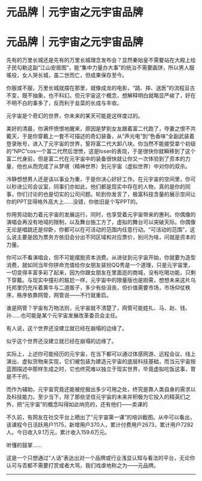 # 元品牌｜元宇宙之元宇宙品牌


# 元品牌｜元宇宙之元宇宙品牌

先有的万里长城还是先有的万里长城理念发布会？显然秦始皇不需要站在大殿上给子民勾勒这副“江山安居图”，能“集中力量办大事”的统治不需要画饼，所以男人服徭役，女人哭长城，虽二世而亡，但成果保存至今。

你服或不服，万里长城就摆在那里，就像成龙的电影，“跳、摔、送医”的流程亘古不变，既不抽象，也不科幻。但元宇宙这个概念，想解释明白就略显严峻了，好在不明不白的事多了，反而利于韭菜的长成与丰收。

元宇宙是个奇幻的世界，你未来的某天可能是这样度过的。

美好的清晨，你满怀愤恨地醒来，原因是梦到女友跟着富二代跑了，夺妻之恨不共戴天，于是你穿戴上一套不可描述的奇幻装备，从“声光电”到“色香味”全副武装着登录账号，进入了元宇宙的世界，誓将富二代大卸八块。你当然不能接受拿个初级的“NPC”cos一个富二代然后泄愤，这是loser的表现，于是很快你就瞬移到了这个富二代身前，但是富二代在元宇宙中的装备很快就让你又一次体验到了资本的力量，他也从而完成了从梦境（精神世界）到元宇宙（虚拟世界）中对你的双杀。

冷静想想男人还是该以事业为重，于是你决心好好工作。在元宇宙的空间里，你可以秒进公司会议室，同事们亦如此，他们都是现实中存在的人物，真的是你的同事，你们讨论的也是切实的公司问题。轮到你发言了，极富科技含量的展示空间让你的PPT显得格外高大上……没错，你依旧是个写PPT的。

你用劳动助力着元宇宙的发展运行，同时，也享受着元宇宙带来的惠利。你偶像的演唱会再没有地域的限制，以及舞台施工方了，虚拟的舞台可以突破天际。你偶像无论是唱跳还是仰卧，你都可以在可活动的范围内任意行动。“可活动的范围”，这么说主要是因为票务方依旧会分出不同区域和对应票价，别问为啥，问就是资本的力量。

你可以不看演唱会，但不可能摆脱资本消费。从进驻到元宇宙开始，你就要为造型消费，就如同当年你拼命充值给你女朋友装扮QQ秀是一个道理，只是元宇宙里，一切变得丰富多彩了起来，因为你跟女朋友在里面逛的商城，没有吃喝功能，只剩下穿戴。与现实中撞衫的尴尬一样，元宇宙中的限量版也是刚需，想想未来这片乌托邦里仍充斥着黄牛与二道贩子，多少有些沮丧，但价值需要市场，市场仰仗秩序，秩序依靠网管，网管说——不行就重启。

谁是网管？宇宙有万物法则，元宇宙就不清楚了，网管可能姓扎、马、赵、钱、孙……也可能是某个元宇宙发展改革委员会主任。

有人说，这个世界还没建立就已经在崩塌的边缘了。

似乎这个世界还没建立就已经在崩塌的边缘了。

实际上，上述你可能经历的元宇宙，在当下都可以通过体感网游、远程会议、线上演出、虚拟货物来实现，它们被包装为建造元宇宙的底层科技基础，而当元宇宙按蓝图描述中那样生成之时，它也终究难以独立于现实世界，毕竟虚拟吃饭这事，胃是不干的。

而作为辅助，元宇宙究竟还能被挖掘出多少可用之处，终究是靠人类自身的需求以及科技能力。至少当下，除了那些坚信元宇宙的未来并积极为它投入的精英们之外，把“元宇宙”的概念叫得如此响亮的，还有他们——卖课的

不久前，有网友在社交平台上晒出了“元宇宙第一课”的培训截图。从中可以看出，该课程今日活跃用户1175，新增用户370人，累计付费用户2673，累计用户7292人。今日收入9.1万元，累计收入159.6万元。

听懂的鼓掌……

这是一个只想通过“人话”表达出对一个品牌或行业浅显认知与看法的平台，无论你认可与否都不需要打赏或者大骂，我们戏虐地称之为——元品牌。

---


